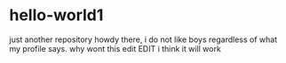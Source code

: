 # hello-world1
just another repository
howdy there, i do not like boys regardless of what my profile says.
why wont this edit
EDIT
i think it will work
